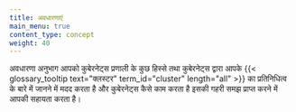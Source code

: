 ```yaml
---
title: अवधारणाएं
main_menu: true
content_type: concept
weight: 40
---
```


<!-- overview -->

अवधारणा अनुभाग आपको कुबेरनेट्स प्रणाली के कुछ हिस्से तथा कुबेरनेट्स द्वारा आपके {{< glossary_tooltip text="क्लस्टर" term_id="cluster" length="all" >}} का प्रतिनिधित्व के बारे में जानने में मदद करता है और कुबेरनेट्स कैसे काम करता है इसकी गहरी समझ प्राप्त करने में आपकी सहायता करता है।


<!-- body -->